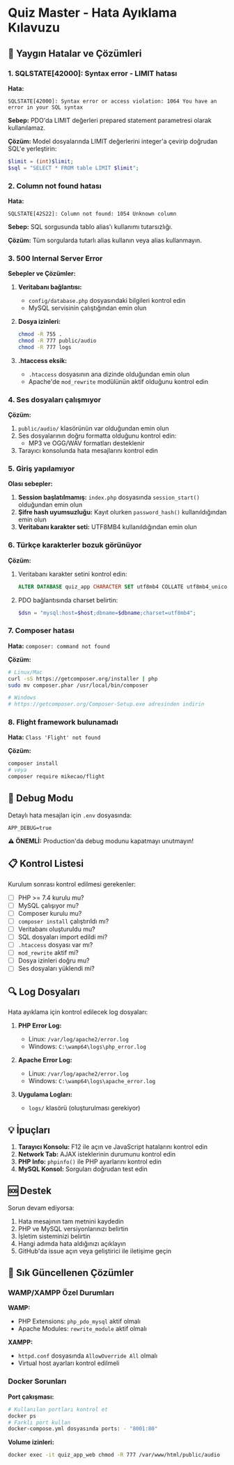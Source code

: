 # Quiz Master - Hata Ayıklama Kılavuzu

## 🔧 Yaygın Hatalar ve Çözümleri

### 1. SQLSTATE[42000]: Syntax error - LIMIT hatası

**Hata:**
```
SQLSTATE[42000]: Syntax error or access violation: 1064 You have an error in your SQL syntax
```

**Sebep:** PDO'da LIMIT değerleri prepared statement parametresi olarak kullanılamaz.

**Çözüm:** Model dosyalarında LIMIT değerlerini integer'a çevirip doğrudan SQL'e yerleştirin:
```php
$limit = (int)$limit;
$sql = "SELECT * FROM table LIMIT $limit";
```

### 2. Column not found hatası

**Hata:**
```
SQLSTATE[42S22]: Column not found: 1054 Unknown column
```

**Sebep:** SQL sorgusunda tablo alias'ı kullanımı tutarsızlığı.

**Çözüm:** Tüm sorgularda tutarlı alias kullanın veya alias kullanmayın.

### 3. 500 Internal Server Error

**Sebepler ve Çözümler:**

1. **Veritabanı bağlantısı:**
   - `config/database.php` dosyasındaki bilgileri kontrol edin
   - MySQL servisinin çalıştığından emin olun

2. **Dosya izinleri:**
   ```bash
   chmod -R 755 .
   chmod -R 777 public/audio
   chmod -R 777 logs
   ```

3. **.htaccess eksik:**
   - `.htaccess` dosyasının ana dizinde olduğundan emin olun
   - Apache'de `mod_rewrite` modülünün aktif olduğunu kontrol edin

### 4. Ses dosyaları çalışmıyor

**Çözüm:**
1. `public/audio/` klasörünün var olduğundan emin olun
2. Ses dosyalarının doğru formatta olduğunu kontrol edin:
   - MP3 ve OGG/WAV formatları desteklenir
3. Tarayıcı konsolunda hata mesajlarını kontrol edin

### 5. Giriş yapılamıyor

**Olası sebepler:**
1. **Session başlatılmamış:** `index.php` dosyasında `session_start()` olduğundan emin olun
2. **Şifre hash uyumsuzluğu:** Kayıt olurken `password_hash()` kullanıldığından emin olun
3. **Veritabanı karakter seti:** UTF8MB4 kullanıldığından emin olun

### 6. Türkçe karakterler bozuk görünüyor

**Çözüm:**
1. Veritabanı karakter setini kontrol edin:
   ```sql
   ALTER DATABASE quiz_app CHARACTER SET utf8mb4 COLLATE utf8mb4_unicode_ci;
   ```

2. PDO bağlantısında charset belirtin:
   ```php
   $dsn = "mysql:host=$host;dbname=$dbname;charset=utf8mb4";
   ```

### 7. Composer hatası

**Hata:** `composer: command not found`

**Çözüm:**
```bash
# Linux/Mac
curl -sS https://getcomposer.org/installer | php
sudo mv composer.phar /usr/local/bin/composer

# Windows
# https://getcomposer.org/Composer-Setup.exe adresinden indirin
```

### 8. Flight framework bulunamadı

**Hata:** `Class 'Flight' not found`

**Çözüm:**
```bash
composer install
# veya
composer require mikecao/flight
```

## 🐛 Debug Modu

Detaylı hata mesajları için `.env` dosyasında:
```
APP_DEBUG=true
```

**⚠️ ÖNEMLİ:** Production'da debug modunu kapatmayı unutmayın!

## 📋 Kontrol Listesi

Kurulum sonrası kontrol edilmesi gerekenler:

- [ ] PHP >= 7.4 kurulu mu?
- [ ] MySQL çalışıyor mu?
- [ ] Composer kurulu mu?
- [ ] `composer install` çalıştırıldı mı?
- [ ] Veritabanı oluşturuldu mu?
- [ ] SQL dosyaları import edildi mi?
- [ ] `.htaccess` dosyası var mı?
- [ ] `mod_rewrite` aktif mi?
- [ ] Dosya izinleri doğru mu?
- [ ] Ses dosyaları yüklendi mi?

## 🔍 Log Dosyaları

Hata ayıklama için kontrol edilecek log dosyaları:

1. **PHP Error Log:**
   - Linux: `/var/log/apache2/error.log`
   - Windows: `C:\wamp64\logs\php_error.log`

2. **Apache Error Log:**
   - Linux: `/var/log/apache2/error.log`
   - Windows: `C:\wamp64\logs\apache_error.log`

3. **Uygulama Logları:**
   - `logs/` klasörü (oluşturulması gerekiyor)

## 💡 İpuçları

1. **Tarayıcı Konsolu:** F12 ile açın ve JavaScript hatalarını kontrol edin
2. **Network Tab:** AJAX isteklerinin durumunu kontrol edin
3. **PHP Info:** `phpinfo()` ile PHP ayarlarını kontrol edin
4. **MySQL Konsol:** Sorguları doğrudan test edin

## 🆘 Destek

Sorun devam ediyorsa:

1. Hata mesajının tam metnini kaydedin
2. PHP ve MySQL versiyonlarınızı belirtin
3. İşletim sisteminizi belirtin
4. Hangi adımda hata aldığınızı açıklayın
5. GitHub'da issue açın veya geliştirici ile iletişime geçin

## 🔄 Sık Güncellenen Çözümler

### WAMP/XAMPP Özel Durumları

**WAMP:**
- PHP Extensions: `php_pdo_mysql` aktif olmalı
- Apache Modules: `rewrite_module` aktif olmalı

**XAMPP:**
- `httpd.conf` dosyasında `AllowOverride All` olmalı
- Virtual host ayarları kontrol edilmeli

### Docker Sorunları

**Port çakışması:**
```bash
# Kullanılan portları kontrol et
docker ps
# Farklı port kullan
docker-compose.yml dosyasında ports: - "8001:80"
```

**Volume izinleri:**
```bash
docker exec -it quiz_app_web chmod -R 777 /var/www/html/public/audio
```
